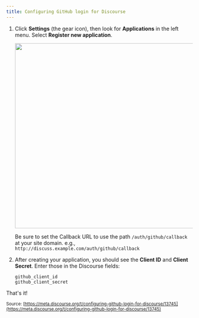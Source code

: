 ```yaml
---
title: Configuring GitHub login for Discourse
---
```


1. Click **Settings** (the gear icon), then look for **Applications** in the left menu. Select **Register new application**.

    <img src="//discourse-meta.s3-us-west-1.amazonaws.com/original/2X/9/9c52aee3c875fc216e7f85047243ed67a0c8e124.png" width="539" height="499"> 

     Be sure to set the Callback URL to use the path `/auth/github/callback` at your site domain. e.g., `http://discuss.example.com/auth/github/callback`

2. After creating your application, you should see the **Client ID** and **Client Secret**. Enter those in the Discourse fields:

     `github_client_id`  
     `github_client_secret`

That's it!

<small class="documentation-source">Source: [https://meta.discourse.org/t/configuring-github-login-for-discourse/13745](https://meta.discourse.org/t/configuring-github-login-for-discourse/13745)</small>
